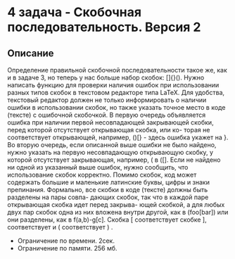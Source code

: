 # 4 задача - Скобочная последовательность. Версия 2
## Описание
Определение правильной скобочной последовательности такое же, как и в
задаче 3, но теперь у нас больше набор скобок: []{}().
Нужно написать функцию для проверки наличия ошибок при использовании
разных типов скобок в текстовом редакторе типа LaTeX.
Для удобства, текстовый редактор должен не только информировать о наличии
ошибки в использовании скобок, но также указать точное место в коде (тексте) с
ошибочной скобочкой.
В первую очередь объявляется ошибка при наличии первой несовпадающей
закрывающей скобки, перед которой отсутствует открывающая скобка, или ко-
торая не соответствует открывающей, например, ()[} - здесь ошибка укажет на
}.
Во вторую очередь, если описанной выше ошибки не было найдено, нужно
указать на первую несовпадающую открывающую скобку, у которой отсутствует
закрывающая, например, ( в ([].
Если не найдено ни одной из указанный выше ошибок, нужно сообщить, что
использование скобок корректно.
Помимо скобок, код может содержать большие и маленькие латинские буквы,
цифры и знаки препинания.
Формально, все скобки в коде (тексте) должны быть разделены на пары совпа-
дающих скобок, так что в каждой паре открывающая скобка идет перед закрыва-
ющей скобкой, а для любых двух пар скобок одна из них вложена внутри другой,
как в (foo[bar]) или они разделены, как в f(a,b)-g[c]. Скобка [ соответствует
скобке ], соответствует и ( соответствует ) .

- Ограничение по времени. 2сек.
- Ограничение по памяти. 256 мб.